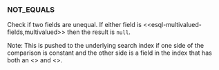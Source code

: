 <!--
This is generated by ESQL’s AbstractFunctionTestCase. Do no edit it. See ../README.md for how to regenerate it.
-->

### NOT_EQUALS
Check if two fields are unequal. If either field is <<esql-multivalued-fields,multivalued>> then the result is `null`.

Note: This is pushed to the underlying search index if one side of the comparison is constant and the other side is a field in the index that has both an <<mapping-index>> and <<doc-values>>.
